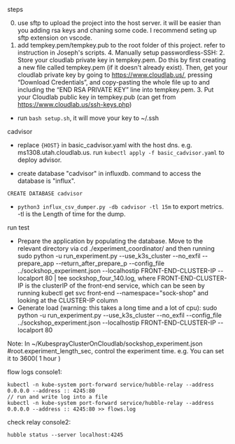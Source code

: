 steps

0. use sftp to upload the project into the host server. it will be easier than you adding rsa keys and chaning some code. I recommend seting up sftp extension on vscode.
1. add tempkey.pem/tempkey.pub to the root folder of this project.
    refer to instruction in Joseph's scripts. 
        4. Manually setup passwordless-SSH:
        2. Store your cloudlab private key in tempkey.pem. Do this by first creating a new file called tempkey.pem (if it doesn't already exist). Then, get your cloudlab private key by going to https://www.cloudlab.us/, pressing “Download Credentials”, and copy-pasting the whole file up to and including the “END RSA PRIVATE KEY” line into tempkey.pem. 
        3. Put your Cloudlab public key in tempkey.pub (can get from https://www.cloudlab.us/ssh-keys.php)

- run `bash setup.sh`, it will move your key to ~/.ssh


cadvisor
- replace `{HOST}` in basic_cadvisor.yaml with the host dns. e.g. ms1308.utah.cloudlab.us. run `kubectl apply -f basic_cadvisor.yaml` to deploy advisor.

- create database "cadvisor" in influxdb. command to access the database is "influx". 
```
CREATE DATABASE cadvisor
```
- `python3 influx_csv_dumper.py -db cadvisor -tl 15m` to export metrics. -tl is the Length of time for the dump.

run test
- Prepare the application by populating the database. Move to the relevant directory via cd ./experiment_coordinator/ and then running sudo python -u run_experiment.py --use_k3s_cluster --no_exfil --prepare_app --return_after_prepare_p --config_file ../sockshop_experiment.json --localhostip FRONT-END-CLUSTER-IP --localport 80 | tee sockshop_four_140.log, where FRONT-END-CLUSTER-IP is the clusterIP of the front-end service, which can be seen by running kubectl get svc front-end --namespace="sock-shop" and looking at the CLUSTER-IP column
- Generate load (warning: this takes a long time and a lot of cpu): sudo python -u run_experiment.py --use_k3s_cluster --no_exfil --config_file ../sockshop_experiment.json --localhostip FRONT-END-CLUSTER-IP --localport 80

Note: In ~/KubesprayClusterOnCloudlab/sockshop_experiment.json #root.experiment_length_sec, control the experiment time. e.g. You can set it to 3600( 1 hour )

flow logs
console1:
```
kubectl -n kube-system port-forward service/hubble-relay --address 0.0.0.0 --address :: 4245:80
// run and write log into a file
kubectl -n kube-system port-forward service/hubble-relay --address 0.0.0.0 --address :: 4245:80 >> flows.log
```
check relay
console2:
```
hubble status --server localhost:4245
```